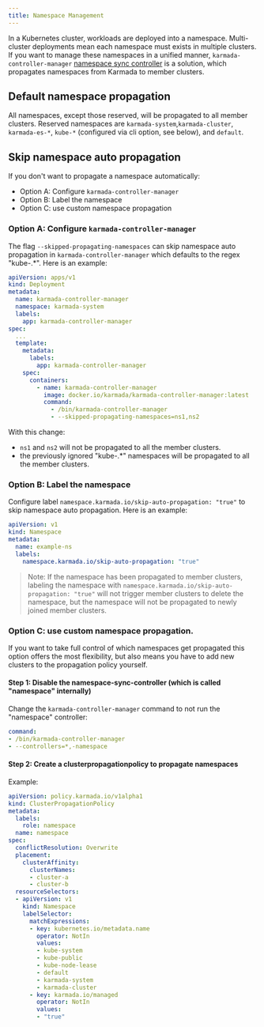 ```yaml
---
title: Namespace Management
---
```


In a Kubernetes cluster, workloads are deployed into a namespace.
Multi-cluster deployments mean each namespace must exists in multiple clusters.
If you want to manage these namespaces in a unified manner, `karmada-controller-manager` [namespace sync controller](https://github.com/karmada-io/karmada/blob/master/pkg/controllers/namespace/namespace_sync_controller.go) is a solution,
which propagates namespaces from Karmada to member clusters.

## Default namespace propagation
All namespaces, except those reserved, will be propagated to all member clusters.
Reserved namespaces are `karmada-system`,`karmada-cluster`, `karmada-es-*`, `kube-*` (configured via cli option, see below), and `default`.

## Skip namespace auto propagation

If you don't want to propagate a namespace automatically:
- Option A: Configure `karmada-controller-manager`
- Option B: Label the namespace
- Option C: use custom namespace propagation

### Option A: Configure `karmada-controller-manager`
The flag `--skipped-propagating-namespaces` can skip namespace auto propagation in `karmada-controller-manager` which defaults to the regex "kube-.*". Here is an example:
```yaml
apiVersion: apps/v1
kind: Deployment
metadata:
  name: karmada-controller-manager
  namespace: karmada-system
  labels:
    app: karmada-controller-manager
spec:
  ...
  template:
    metadata:
      labels:
        app: karmada-controller-manager
    spec:
      containers:
        - name: karmada-controller-manager
          image: docker.io/karmada/karmada-controller-manager:latest
          command:
            - /bin/karmada-controller-manager
            - --skipped-propagating-namespaces=ns1,ns2
```
With this change:
- `ns1` and `ns2` will not be propagated to all the member clusters.
- the previously ignored "kube-.*" namespaces will be propagated to all the member clusters.

### Option B: Label the namespace
Configure label `namespace.karmada.io/skip-auto-propagation: "true"` to skip namespace auto propagation. Here is an example:
```yaml
apiVersion: v1
kind: Namespace
metadata:
  name: example-ns
  labels:
    namespace.karmada.io/skip-auto-propagation: "true"
```
> Note: If the namespace has been propagated to member clusters, labeling the namespace with `namespace.karmada.io/skip-auto-propagation: "true"` will not trigger member clusters to delete the namespace, but the namespace will not be propagated to newly joined member clusters.

### Option C: use custom namespace propagation.

If you want to take full control of which namespaces get propagated this option offers the most flexibility,
but also means you have to add new clusters to the propagation policy yourself.

#### Step 1: Disable the namespace-sync-controller (which is called "namespace" internally)

Change the `karmada-controller-manager` command to not run the "namespace" controller:
```yaml
command:
- /bin/karmada-controller-manager
- --controllers=*,-namespace
```

#### Step 2: Create a clusterpropagationpolicy to propagate namespaces

Example:

```yaml
apiVersion: policy.karmada.io/v1alpha1
kind: ClusterPropagationPolicy
metadata:
  labels:
    role: namespace
  name: namespace
spec:
  conflictResolution: Overwrite
  placement:
    clusterAffinity:
      clusterNames:
      - cluster-a
      - cluster-b
  resourceSelectors:
  - apiVersion: v1
    kind: Namespace
    labelSelector:
      matchExpressions:
      - key: kubernetes.io/metadata.name
        operator: NotIn
        values:
        - kube-system
        - kube-public
        - kube-node-lease
        - default
        - karmada-system
        - karmada-cluster
      - key: karmada.io/managed
        operator: NotIn
        values:
        - "true"
```
